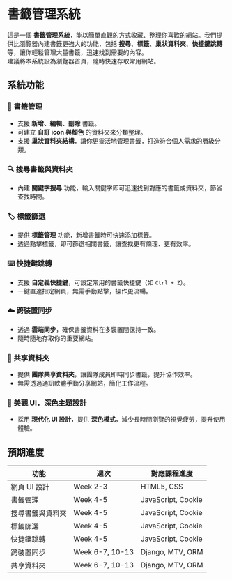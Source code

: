 # 書籤管理系統

這是一個 **書籤管理系統**，能以簡單直觀的方式收藏、整理你喜歡的網站。我們提供比瀏覽器內建書籤更強大的功能，包括 **搜尋**、**標籤**、**巢狀資料夾**、**快捷鍵跳轉** 等，讓你輕鬆管理大量書籤，迅速找到需要的內容。  
建議將本系統設為瀏覽器首頁，隨時快速存取常用網站。

## 系統功能

### 📂 書籤管理

- 支援 **新增、編輯、刪除** 書籤。
- 可建立 **自訂 icon 與顏色** 的資料夾來分類整理。
- 支援 **巢狀資料夾結構**，讓你更靈活地管理書籤，打造符合個人需求的層級分類。

### 🔍 搜尋書籤與資料夾

- 內建 **關鍵字搜尋** 功能，輸入關鍵字即可迅速找到對應的書籤或資料夾，節省查找時間。

### 🏷️ 標籤篩選

- 提供 **標籤管理** 功能，新增書籤時可快速添加標籤。
- 透過點擊標籤，即可篩選相關書籤，讓查找更有條理、更有效率。

### ⌨️ 快捷鍵跳轉

- 支援 **自定義快捷鍵**，可設定常用的書籤快捷鍵（如 `Ctrl + Z`）。
- 一鍵直達指定網頁，無需手動點擊，操作更流暢。

### ☁️ 跨裝置同步

- 透過 **雲端同步**，確保書籤資料在多裝置間保持一致。
- 隨時隨地存取你的重要網站。

### 👥 共享資料夾

- 提供 **團隊共享資料夾**，讓團隊成員即時同步書籤，提升協作效率。
- 無需透過通訊軟體手動分享網站，簡化工作流程。

### 🎨 美觀 UI，深色主題設計

- 採用 **現代化 UI 設計**，提供 **深色模式**，減少長時間瀏覽的視覺疲勞，提升使用體驗。

## 預期進度

| 功能             | 週次            | 對應課程進度       |
| ---------------- | --------------- | ------------------ |
| 網頁 UI 設計     | Week 2-3        | HTML5, CSS         |
| 書籤管理         | Week 4-5        | JavaScript, Cookie |
| 搜尋書籤與資料夾 | Week 4-5        | JavaScript, Cookie |
| 標籤篩選         | Week 4-5        | JavaScript, Cookie |
| 快捷鍵跳轉       | Week 4-5        | JavaScript, Cookie |
| 跨裝置同步       | Week 6-7, 10-13 | Django, MTV, ORM   |
| 共享資料夾       | Week 6-7, 10-13 | Django, MTV, ORM   |
